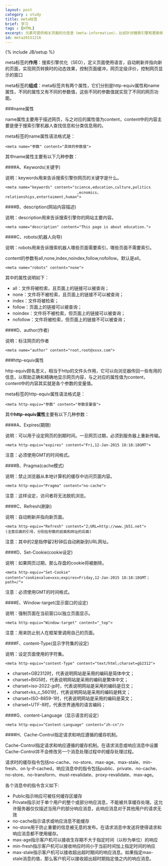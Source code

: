 ```yaml
---
layout: post
category : study
title: meta标签
brief: 学习
tags : [HTML]
excerpt: 元素可提供相关页面的元信息（meta-information），比如针对搜索引擎和更新频度的描述和关键词。 标签位于文档的头部，不包含任何内容。 标签的属性定义了与文档相关联的名称/值对。
id: meta20151216
---
```

{% include JB/setup %}


meta标签的**作用**：搜索引擎优化（SEO），定义页面使用语言，自动刷新并指向新的页面，实现网页转换时的动态效果，控制页面缓冲，网页定级评价，控制网页显示的窗口

meta标签的**组成**：meta标签共有两个属性，它们分别是http-equiv属性和name属性，不同的属性又有不同的参数值，这些不同的参数值就实现了不同的网页功能。 

###name属性 

name属性主要用于描述网页，与之对应的属性值为content，content中的内容主要是便于搜索引擎机器人查找信息和分类信息用的。 

meta标签的name属性语法格式是： 

	<meta name="参数" content="具体的参数值">

其中name属性主要有以下几种参数：　 

####A、Keywords(关键字)　 

说明：keywords用来告诉搜索引擎你网页的关键字是什么。 
	
	<meta name="keywords" content="science,education,culture,politics
									,ecnomics，relationships,entertaiment,human"> 

####B、description(网站内容描述) 

说明：description用来告诉搜索引擎你的网站主要内容。 

	<meta name="description" content="This page is about education."> 

####C、robots(机器人向导) 

说明：robots用来告诉搜索机器人哪些页面需要索引，哪些页面不需要索引。 

content的参数有all,none,index,noindex,follow,nofollow。默认是all。 

	<meta name="robots" content="none"> 

其中的属性说明如下： 

* all：文件将被检索，且页面上的链接可以被查询； 
* none：文件将不被检索，且页面上的链接不可以被查询； 
* index：文件将被检索； 
* follow：页面上的链接可以被查询； 
* noindex：文件将不被检索，但页面上的链接可以被查询； 
* nofollow：文件将被检索，但页面上的链接不可以被查询；

####D、author(作者) 

说明：标注网页的作者 

	<meta name="author" content="root,root@xxxx.com"> 

###http-equiv属性 

http-equiv顾名思义，相当于http的文件头作用，它可以向浏览器传回一些有用的信息，以帮助正确和精确地显示网页内容，与之对应的属性值为content，content中的内容其实就是各个参数的变量值。 

meta标签的http-equiv属性语法格式是： 

	<meta http-equiv="参数" content="参数变量值">

其中**http-equiv属性**主要有以下几种参数： 

####A、Expires(期限) 

说明：可以用于设定网页的到期时间。一旦网页过期，必须到服务器上重新传输。 

	<meta http-equiv="expires" content="Fri,12-Jan-2015 18:18:18GMT"> 

注意：必须使用GMT的时间格式。 

####B、Pragma(cache模式) 

说明：禁止浏览器从本地计算机的缓存中访问页面内容。 

	<meta http-equiv="Pragma" content="no-cache"> 

注意：这样设定，访问者将无法脱机浏览。 

####C、Refresh(刷新) 

说明：自动刷新并指向新页面。 

	<meta http-equiv="Refresh" content="2;URL=http://www.jb51.net">
	(注意后面的引号，分别在秒数的前面和网址的后面) 

注意：其中的2是指停留2秒钟后自动刷新到URL网址。 

####D、Set-Cookie(cookie设定) 

说明：如果网页过期，那么存盘的cookie将被删除。 

	<meta http-equiv="Set-Cookie" content="cookievalue=xxx;expires=Friday,12-Jan-2015 18:18:18GMT；path=/"> 

注意：必须使用GMT的时间格式。 

####E、Window-target(显示窗口的设定) 

说明：强制页面在当前窗口以独立页面显示。 

	<meta http-equiv="Window-target" content="_top"> 

注意：用来防止别人在框架里调用自己的页面。 

####F、content-Type(显示字符集的设定) 

说明：设定页面使用的字符集。 

	<meta http-equiv="content-Type" content="text/html;charset=gb2312"> 

* charset=GB2312时，代表说明网站是采用的编码是简体中文； 
* charset=BIG5时，代表说明网站是采用的编码是繁体中文； 
* charset=iso-2022-jp时，代表说明网站是采用的编码是日文； 
* charset=ks_c_5601时，代表说明网站是采用的编码是韩文； 
* charset=ISO-8859-1时，代表说明网站是采用的编码是英文； 
* charset=UTF-8时，代表世界通用的语言编码； 

####G、content-Language（显示语言的设定） 

	<meta http-equiv="Content-Language" content="zh-cn"/> 

####H、Cache-Control指定请求和响应遵循的缓存机制。
 
Cache-Control指定请求和响应遵循的缓存机制。在请求消息或响应消息中设置Cache-Control并不会修改另一个消息处理过程中的缓存处理过程。

请求时的缓存指令包括no-cache、no-store、max-age、max-stale、min-fresh、on ly-if-cached，响应消息中的指令包括public、private、no-cache、no-store、no-transform、must-revalidate、proxy-revalidate、max-age。

各个消息中的指令含义如下:

* Public指示响应可被任何缓存区缓存 
* Private指示对于单个用户的整个或部分响应消息，不能被共享缓存处理。这允许服务器仅仅描述当用户的部分响应消息，此响应消息对于其他用户的请求无效 
* no-cache指示请求或响应消息不能缓存 
* no-store用于防止重要的信息被无意的发布。在请求消息中发送将使得请求和响应消息都不使用缓存。 
* max-age指示客户机可以接收生存期不大于指定时间（以秒为单位）的响应 
* min-fresh指示客户机可以接收响应时间小于当前时间加上指定时间的响应 
* max-stale指示客户机可以接收超出超时期间的响应消息。如果指定max-stale消息的值，那么客户机可以接收超出超时期指定值之内的响应消息。 